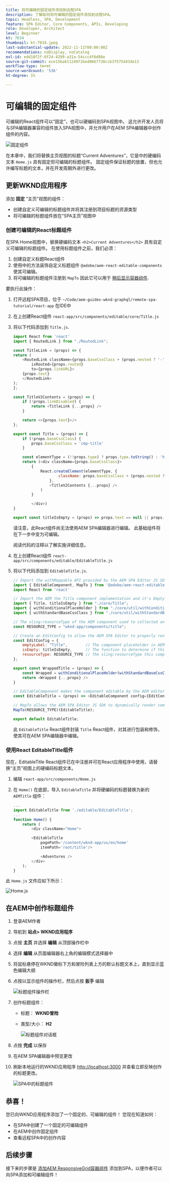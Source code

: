 ```yaml
---
title: 将可编辑的固定组件添加到远程SPA
description: 了解如何将可编辑的固定组件添加到远程SPA。
topic: Headless, SPA, Development
feature: SPA Editor, Core Components, APIs, Developing
role: Developer, Architect
level: Beginner
kt: 7634
thumbnail: kt-7634.jpeg
last-substantial-update: 2022-11-11T00:00:00Z
recommendations: noDisplay, noCatalog
exl-id: edd18f2f-6f24-4299-a31a-54ccc4f6d86e
source-git-commit: ece15ba61124972bed0667738ccb37575d43de13
workflow-type: tm+mt
source-wordcount: '536'
ht-degree: 1%

---
```


# 可编辑的固定组件

可编辑的React组件可以“固定”，也可以硬编码到SPA视图中。 这允许开发人员将与SPA编辑器兼容的组件放入SPA视图中，并允许用户在AEM SPA编辑器中创作组件的内容。

![固定组件](./assets/spa-fixed-component/intro.png)

在本章中，我们将替换主页视图的标题“Current Adventures”，它是中的硬编码文本 `Home.js` 具有固定但可编辑的标题组件。 固定组件保证标题的放置，但也允许编写标题的文本，并在开发周期外进行更改。

## 更新WKND应用程序

添加 __固定__ “主页”视图的组件：

+ 创建自定义可编辑的标题组件并将其注册到项目标题的资源类型
+ 将可编辑的标题组件放在“SPA主页”视图中

### 创建可编辑的React标题组件

在SPA Home视图中，替换硬编码文本 `<h2>Current Adventures</h2>` 具有自定义可编辑的标题组件。 在使用标题组件之前，我们必须：

1. 创建自定义标题React组件
1. 使用中的方法装饰自定义标题组件 `@adobe/aem-react-editable-components` 使其可编辑。
1. 将可编辑的标题组件注册到 `MapTo` 因此它可以用于 [稍后显示容器组件](./spa-container-component.md).

要执行此操作：

1. 打开远程SPA项目，位于 `~/Code/aem-guides-wknd-graphql/remote-spa-tutorial/react-app` 在IDE中
1. 在上创建React组件 `react-app/src/components/editable/core/Title.js`
1. 将以下代码添加到 `Title.js`.

   ```javascript
   import React from 'react'
   import { RoutedLink } from "./RoutedLink";
   
   const TitleLink = (props) => {
   return (
       <RoutedLink className={props.baseCssClass + (props.nested ? '-' : '__') + 'link'} 
           isRouted={props.routed} 
           to={props.linkURL}>
       {props.text}
       </RoutedLink>
   );
   };
   
   const TitleV2Contents = (props) => {
       if (!props.linkDisabled) {
           return <TitleLink {...props} />
       }
   
       return <>{props.text}</>
   };
   
   export const Title = (props) => {
       if (!props.baseCssClass) {
           props.baseCssClass = 'cmp-title'
       }
   
       const elementType = (!!props.type) ? props.type.toString() : 'h3';
       return (<div className={props.baseCssClass}>
           {
               React.createElement(elementType, {
                       className: props.baseCssClass + (props.nested ? '-' : '__') + 'text',
                   },
                   <TitleV2Contents {...props} />
               )
           }
   
           </div>)
   }
   
   export const titleIsEmpty = (props) => props.text == null || props.text.trim().length === 0
   ```

   请注意，此React组件尚无法使用AEM SPA编辑器进行编辑。 此基础组件将在下一步中变为可编辑。

   阅读代码的注释以了解实施详细信息。

1. 在上创建React组件 `react-app/src/components/editable/EditableTitle.js`
1. 将以下代码添加到 `EditableTitle.js`.

   ```javascript
   // Import the withMappable API provided bu the AEM SPA Editor JS SDK
   import { EditableComponent, MapTo } from '@adobe/aem-react-editable-components';
   import React from 'react'
   
   // Import the AEM the Title component implementation and it's Empty Function
   import { Title, titleIsEmpty } from "./core/Title";
   import { withConditionalPlaceHolder } from "./core/util/withConditionalPlaceholder";
   import { withStandardBaseCssClass } from "./core/util/withStandardBaseCssClass";
   
   // The sling:resourceType of the AEM component used to collected and serialize the data this React component displays
   const RESOURCE_TYPE = "wknd-app/components/title";
   
   // Create an EditConfig to allow the AEM SPA Editor to properly render the component in the Editor's context
   const EditConfig = {
       emptyLabel: "Title",        // The component placeholder in AEM SPA Editor
       isEmpty: titleIsEmpty,      // The function to determine if this component has been authored
       resourceType: RESOURCE_TYPE // The sling:resourceType this component is mapped to
   };
   
   export const WrappedTitle = (props) => {
       const Wrapped = withConditionalPlaceHolder(withStandardBaseCssClass(Title, "cmp-title"), titleIsEmpty, "TitleV2")
       return <Wrapped {...props} />
   }
   
   // EditableComponent makes the component editable by the AEM editor, either rendered statically or in a container
   const EditableTitle = (props) => <EditableComponent config={EditConfig} {...props}><WrappedTitle /></EditableComponent>
   
   // MapTo allows the AEM SPA Editor JS SDK to dynamically render components added to SPA Editor Containers
   MapTo(RESOURCE_TYPE)(EditableTitle);
   
   export default EditableTitle;
   ```

   此 `EditableTitle` React组件封装 `Title` React组件，对其进行包装和修饰，使其可在AEM SPA编辑器中编辑。

### 使用React EditableTitle组件

现在，EditableTitle React组件已在中注册并可在React应用程序中使用，请替换“主页”视图上的硬编码标题文本。

1. 编辑 `react-app/src/components/Home.js`
1. 在 `Home()` 在底部，导入 `EditableTitle` 并将硬编码的标题替换为新的 `AEMTitle` 组件：

   ```javascript
   ...
   import EditableTitle from './editable/EditableTitle';
   ...
   function Home() {
       return (
           <div className="Home">
   
           <EditableTitle
               pagePath='/content/wknd-app/us/en/home'
               itemPath='root/title'/>
   
               <Adventures />
           </div>
       );
   }
   ```

此 `Home.js` 文件应如下所示：

![Home.js](./assets/spa-fixed-component/home-js-update.png)

## 在AEM中创作标题组件

1. 登录AEM作者
1. 导航到 __站点> WKND应用程序__
1. 点按 __主页__ 并选择 __编辑__ 从顶部操作栏中
1. 选择 __编辑__ 从页面编辑器右上角的编辑模式选择器中
1. 将鼠标悬停在WKND徽标下方和冒险列表上方的默认标题文本上，直到显示蓝色编辑大纲
1. 点按以显示组件的操作栏，然后点按 __扳手__  编辑

   ![标题组件操作栏](./assets/spa-fixed-component/title-action-bar.png)

1. 创作标题组件：
   + 标题： __WKND冒险__
   + 类型/大小： __H2__

      ![标题组件对话框](./assets/spa-fixed-component/title-dialog.png)

1. 点按 __完成__ 以保存
1. 在AEM SPA编辑器中预览更改
1. 刷新本地运行的WKND应用程序 [http://localhost:3000](http://localhost:3000) 并查看立即反映创作的标题更改。

   ![SPA中的标题组件](./assets/spa-fixed-component/title-final.png)

## 恭喜！

您已向WKND应用程序添加了一个固定的、可编辑的组件！ 您现在知道如何：

+ 在SPA中创建了一个固定的可编辑组件
+ 在AEM中创作固定组件
+ 查看远程SPA中的创作内容

## 后续步骤

接下来的步骤是 [添加AEM ResponsiveGrid容器组件](./spa-container-component.md) 添加到SPA，以便作者可以向SPA添加和可编辑组件！
